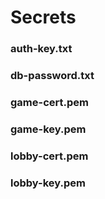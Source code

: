 # Secrets

### auth-key.txt

### db-password.txt

### game-cert.pem

### game-key.pem

### lobby-cert.pem

### lobby-key.pem
